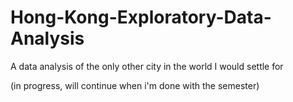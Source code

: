 # Hong-Kong-Exploratory-Data-Analysis
A data analysis of the only other city in the world I would settle for

(in progress, will continue when i'm done with the semester)
